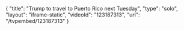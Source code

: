 {
    "title": "Trump to travel to Puerto Rico next Tuesday",
    "type": "solo",
    "layout": "iframe-static",
    "videoId": "123187313",
    "url": "\/tvpembed\/123187313"
}